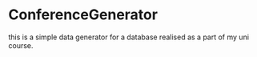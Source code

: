 # ConferenceGenerator
this is a simple data generator for a database realised as a part of my uni course.
